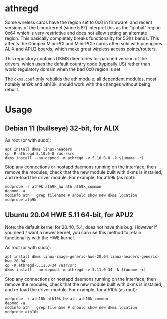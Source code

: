 # athregd

Some wireless cards have the region set to 0x0 in firmware, and recent versions
of the Linux kernel (since 5.8?) interpret this as the "global" region 0x64
which is very restrictive and does not allow setting an alternate region. This
basically completely breaks functionality for 5Ghz bands. This affects the
Compex Mini-PCI and Mini-PCIe cards often sold with pcengines ALIX and APU2
boards, which make great wireless access points/routers.

This repository contains DKMS directories for patched version of the drivers,
which uses the default country code (typically US) rather than world regulatory
domain when the bad 0x0 region is set.

The `dkms.conf` only rebuilds the ath module; all dependent modules, most
notably ath9k and ath10k, should work with the changes without being rebuilt.

# Usage

## Debian 11 (bullseye) 32-bit, for ALIX

As root (or with sudo):
```
apt install dkms linux-headers
cp -R athregd-5.10.0-8 /usr/src
dkms install --no-depmod -m athregd -v 5.10.0-8 -k $(uname -r)
```

Stop any connections or hostapd daemons running on the interface, then
remove the modules, check that the new module built with dkms is installed,
and re-load the driver module. For example, for ath9k (as root):
```
modprobe -r ath9k ath9k_hw ath ath9k_common
depmod -a
modinfo ath | grep filename # should show new dkms location
modprobe ath9k
```

## Ubuntu 20.04 HWE 5.11 64-bit, for APU2

Note: the default kernel for 20.40, 5.4, does not have this bug. However if you
need / want a newer kernel, you can use this method to retain functionality
with the HWE kernel.

As root (or with sudo):
```
apt install dkms linux-image-generic-hwe-20.04 linux-headers-generic-hwe-20.04
cp -R athregd-5.11.0-34 /usr/src
dkms install --no-depmod -m athregd -v 5.11.0-34 -k $(uname -r)
```

Stop any connections or hostapd daemons running on the interface, then
remove the modules, check that the new module built with dkms is installed,
and re-load the driver module. For example, for ath10k (as root):
```
modprobe -r ath10k ath10k_hw ath ath10k_common
depmod -a
modinfo ath | grep filename # should show new dkms location
modprobe ath10k
```
